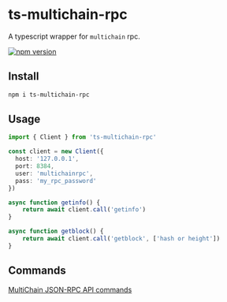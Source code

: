 # ts-multichain-rpc
A typescript wrapper for `multichain` rpc.  
  
[![npm version](https://badge.fury.io/js/ts-multichain-rpc.svg)](https://badge.fury.io/js/ts-multichain-rpc)

## Install
```bash
npm i ts-multichain-rpc
```

## Usage
```ts
import { Client } from 'ts-multichain-rpc'

const client = new Client({
  host: '127.0.0.1',
  port: 8384,
  user: 'multichainrpc',
  pass: 'my_rpc_password'
})

async function getinfo() {
    return await client.call('getinfo')
}

async function getblock() {
    return await client.call('getblock', ['hash or height'])
}
```

## Commands
[MultiChain JSON-RPC API commands](https://www.multichain.com/developers/json-rpc-api/)